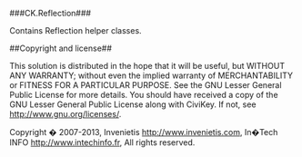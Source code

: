 ###CK.Reflection###

Contains Reflection helper classes.

##Copyright and license##

This solution is distributed in the hope that it will be useful, 
but WITHOUT ANY WARRANTY; without even the implied warranty of
MERCHANTABILITY or FITNESS FOR A PARTICULAR PURPOSE.  See the 
GNU Lesser General Public License for more details. 
You should have received a copy of the GNU Lesser General Public License 
along with CiviKey.  If not, see <http://www.gnu.org/licenses/>. 
 
Copyright � 2007-2013,
    Invenietis <http://www.invenietis.com>,
    In�Tech INFO <http://www.intechinfo.fr>,
All rights reserved.
